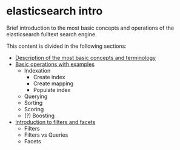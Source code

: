 # elasticsearch intro

Brief introduction to the most basic concepts and operations of the elasticsearch fulltext search engine.

This content is divided in the following sections:

- [Description of the most basic concepts and terminology](terminology.md)
- [Basic operations with examples](basic_operations_intro.md)
  - Indexation
    - Create index
    - Create mapping
    - Populate index
  - Querying
  - Sorting
  - Scoring
  - (?) Boosting
- [Introduction to filters and facets](filters_and_facets_intro.md)
  - Filters
  - Filters vs Queries
  - Facets
